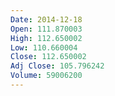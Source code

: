```yaml
---
Date: 2014-12-18
Open: 111.870003
High: 112.650002
Low: 110.660004
Close: 112.650002
Adj Close: 105.796242
Volume: 59006200
---
```

